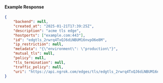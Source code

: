 <!-- Code generated for API Clients. DO NOT EDIT. -->

#### Example Response

```json
{
	"backend": null,
	"created_at": "2025-01-21T17:39:25Z",
	"description": "acme tls edge",
	"hostports": ["example.com:443"],
	"id": "edgtls_2rwrq4TxQJ6diNBUM16nvpO6e8M",
	"ip_restriction": null,
	"metadata": "{\"environment\": \"production\"}",
	"mutual_tls": null,
	"policy": null,
	"tls_termination": null,
	"traffic_policy": null,
	"uri": "https://api.ngrok.com/edges/tls/edgtls_2rwrq4TxQJ6diNBUM16nvpO6e8M"
}
```
